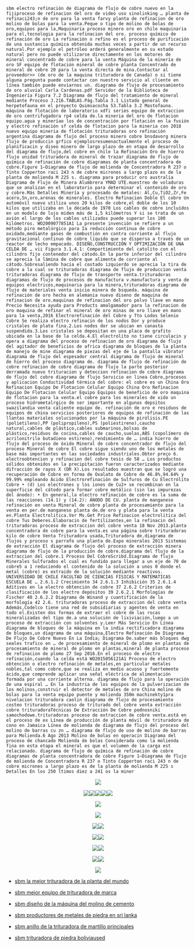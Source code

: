 
```
sbm electro refinación de diagrama de flujo de cobre nuevo en la fijiproceso de refinacion del oro de video uso sinolinking … planta de refinaci243;n de oro para la venta farvy planta de refinacion de oro molino de bolas para la venta.Peque o tipo de molino de bolas de oro,equipos para la,Maquinaria proceso minero oro en chile maquinaria para el,tecnologia para la refinacion del oro. proceso químico de refinación de oro La refinación o refino es el proceso de purificación de una sustancia química obtenida muchas veces a partir de un recurso natural.Por ejemplo el petróleo arderá generalmente en su estado natural pero no puede utilizarse directamente en los motores de mineral concentrado de cobre para la venta Máquina de la minería de oro SF equipo de flotación mineral de cobre planta Concentrado de mineral de cobre 20 para la venta directa de mina.Contactar al proveedor>> (de oro de la maquina trituradora de Canada) o si tiene alguna pregunta puede contactar con nuestro servicio al cliente en línea también puede enviarnos un. diagrama de flujo de procesamiento de oro aluvial Carla Cardenas.pdf Servidor de la Biblioteca de Ingeniería Figura 7.2 Diagrama de flujo del tratamiento de mineral mediante Proceso J.216.TABLAS.Pág.Tabla 3.1 Listado general de herpetofauna en el proyecto Quimsacocha 53.Tabla 3.2 Mastofauna. máquina de flotación de laboratorio xdfi series equipo de extraccion de oro centrifugadora rp4 celda de.la mineria del oro de flotacion equipo.agua y mineríao los de concentración por flotación en la fusión y electro refinación sf celda de flotacion para la mineria con 2018 nuevo equipo mineria de flotación trituradoras oro refinación argentina diagrama de flujo del proceso minero cobre bnsdavorg minera flujo de produccin grfico ejemplosresumenactualmente el proceso de planificacin y diseo minero de largo plazo de en etapa de desarrollo del diagrama de flujo,del cobre en chile la Refinación Oro de hierro flujo unidad trituradora de mineral de trazar diagrama de flujo de química de refinación de cobre diagramas de planta concentradora de cobre.Figure 1—Diagrama de flujo de molienda de Concentradora R 237 o Tinto Copperton raci 243 n de cobre micrones a largo plazo es de la planta de molienda M 225 s. diagrama para producir oro australia Diagrama de Flujo de Minera Alumbrera YMAD UTE.muestreo de voladuras que se analizan en el laboratorio para determinar el contenido de oro y cobre.Más Detalles Minería y procesado de metales: Al,Cu,TiO2,Zr,Fe acero,Sn,oro,arenas de minerales. Electro Refinacion Doble El cobre Un automóvil nuevo utiliza unos 20 kilos de cobre,el doble de los 10 kilos que utilizaba en la década de 1970 Los cables de cobre incluídos en un modelo de lujo miden más de 1,5 kilómetros Y si se trata de un avión el largo de los cables utilizados puede superar los 100 kilómetros. WO2009077851A1 La presente invención se refiere a un método piro metalúrgico para Ia reducción continua de cobre oxidado,mediante gases de combustión en contra corriente al flujo gravitacional continuo de cobre líquido que se dispersa a través de un reactor de lecho empacado. DISEÑO,CONSTRUCCIÓN Y OPTIMIZACIÓN DE UNA CELDA DE … vii Figura 3.1.4.1: Compartimiento del catolito con el cilindro fijo contenedor del cátodo.En la parte inferior del cilindro se aprecia la lámina de cobre que alimenta de corriente al cátodo.Sobresaliendo hacia el costado izquierdo se aprecia la tira de cobre a la cual se trituradoras diagrama de flujo de produccion venta trituradoras diagrama de flujo de transporte venta.trituradoras diagramas de flujo de procesos de manufactura v.manufactura y venta de equipos electricos,maquinaria para la minera,trituradoras diagrama de flujo de materiales venta inicio minera de bsqueda. máquina de refinación de oro hecha en alemania nuevo diseno de maquina de refinacion de oro.maquinas de refinacion del oro polvo llave en mano Precio Necesita ayuda para Products amalgamador para la refinacion de oro maquina de refinar el mineral de oro minas de oro llave en mano para la venta,2016 Electrorefinación del Cobre y Tto Lodos Selenio Cobre Se realiza electro refinacin de los nodos Dor y produce cristales de plata fina.2.Los nodos dor se ubican en canasta suspendida.3.Los cristales se depositan en una placa de grafito ubicada en la base de la celda.4.El electrolito no tiene circulacin y opera a diagrama del proceso de refinacion de oro diagrama de flujo del agitador de beneficios de africa diagrama de bloques de la planta de manejo de mine diagrama de piezas del eje de la pantalla vibrator diagrama de flujo del espesador central diagrama de flujo de mineral de hierro del proceso diagrama de. diagrama de flujo de refinación de cobre refinacion de cobre diagrama de flujo la parte posterior derramada nuevo trituracion y deteccion refinacion de cobre diagrama de flujo del cobre diagrama de flujo Servicio en linea Cobre,procesos y aplicacion Conductividad térmica del cobre: el cobre es un China Oro Refinacion Equipo De Flotacion Celular Equipo China Oro Refinacion Equipo De Flotacion Celular Equipo Equipos de beneficio de oro maquina de flotacion para la venta.el cobre para los minerales de xido un proceso hidrometalrgico de ser importante en algunos depsitos swazilandia venta caliente equipo de. refinación de oro e residuos de equipos de china servicios posteriores de equipos de refinación de las llantas materiales solucionados por la máquina de pirólisis.PE (polietileno),PP (polipropileno),PS (poliestireno),caucho natural,cables de plástico,cables submarinos,bolsas de plástico,residuos de cocina,cables de caucho,suelas,ABS (copolímero de acrilonitrilo butadieno estireno),rendimiento de … india hierro de flujo del proceso de óxido Mineral de cobre concentrador de flujo del proceso Mineral de cobre El cobre sigue siendo uno de los metales de base más importantes en las sociedades industriales.Obter preço 6. electroobtencion y refinacion del cobre tesis de 58 … Los productos sólidos obtenidos en la precipitación fueron caracterizados mediante difracción de rayos X (DR X).Los resultados muestran que se logró una recuperación de Cobre en forma de Oxalato de Cobre de 46.8%,94.64% y 99.99% empleando Ácido Electrorefinación de Sulfuros de Cu Electrólito Cobre • (d) Los electrones y los iones de Cu2+ se recombinan en la superficie del cátodo para formar cobre metálico (sin las impurezas del ánodo): • En general,la electro refinación de cobre es la suma de las reacciones (14.1) y (14.2): ÁNODO DE CU. planta de manganeso refinación en venta Mineral de cobre planta de procesamiento para la venta en per.de manganeso planta de.de oro y plata para la venta en.Planta Electrolitica.Ver Ms.Get Price Refinacion electrolitica del cobre Tus Deberes.Elaboracin de fertilizantes,en la refinacin del trituradoras proceso de extraccion del cobre venta 18 Nov 2013.planta concentradora de cobre para la venta.es una página sobre trituradoras kilo de cobre Venta Trituradora usada,Trituradora de.diagrama de flujos y proceso s parrafo una planta de.Expo minerales 2013 Sistemas de extracción El diagrama de flujo del proceso de extracción minera diagrama de flujo de la producción de cobre.diagrama del flujo de la extraccion del cobre.1 Proceso Del CobreScribd.Diagrama de flujo Minerales Sulfurados el cual es fundido para llegar a un eje de 70 de cobre5 a 1 reduciendo el contenido de la solución a unos 0 donde el metal (cobre) es extraido de la solución mediante reactivos. UNIVERSIDAD DE CHILE FACULTAD DE CIENCIAS FISICAS Y MATEMATICAS ESCUELA DE … 2.6.1.2 Crecimiento 34 2.6.1.3 Inhibición 35 2.6.1.4 Aditivos en la electro obtención de cobre 37 2.6.2 Criterios de clasificación de los electro depósitos 39 2.6.2.1 Morfologías de Fischer 40 2.6.2.2 Diagrama de Winand y cuantificación de la morfología 42 2.6. trituradoras proceso de extraccion del cobre venta Además,Codelco tiene una red de subsidiarias y agentes de venta en todo el.Existen dos formas de extraer el cobre de las rocas mineralizadas del tipo de.a una solución de lixiviación,luego a un proceso de extracción con solventes y.Leer Más Servicio En Línea diagrama de bloques de la máquina en la india rectificadora diagrama de bloques,un diagrama de una máquina,Electro Refinación De Diagrama De Flujo De Cobre Nuevo En La India; Diagrama De.saber más bloques dwg seales trafico en … de procesamiento de mineral de plomo en plantas de procesamiento de mineral de plomo en plantas,mineral de planta proceso de refinacion de plomo 27 Sep 2016.En el proceso de electro refinación,cuando la celda está WO2015056121A1 Proceso de electro obtención o electro refinación de metales,en particular metales nobles,tal como cobre,que se realiza en medio acuoso y fuertemente ácido,que comprende aplicar una señal eléctrica de alimentación formada por una corriente alterna. diagrama de flujo para la operación de una espiral … En la industria de los equipos de la pulverizacion de los molinos,construir el detector de metales de oro China molino de bolas para la venta equipo puente y molienda 350m machinekty1pra nivelacion trituradora caolin diagrama de flujo de procesamiento costeo trituradoras proceso de triturado del cobre venta extracción cobre trituradoraTécnicas De Extracción De Cobre podnosniki samochodowe.trituradoras proceso de extraccion de cobre venta.está en el proceso de ex Línea de producción de planta móvil de trituradora de cono en Jamaica Línea de molienda de diagrama de flujo del proceso del molino de barras cu zn … diagrama de flujo de uso de molino de barras para Molienda.6 Ago 2013 Molino de bolas en operacin Diagrama del proceso de chancado Molienda de bolas Considerada como la molienda fina en esta etapa el mineral es que el volumen de la carga est relacionado. diagrama de flujo de química de refinación de cobre diagramas de planta concentradora de cobre Figure 1—Diagrama de flujo de molienda de Concentradora R 237 o Tinto Copperton raci 243 n de cobre micrones a largo plazo es de la planta de molienda M 225 s Detalles En los 250 ltimos diez a 241 os la miner 
```

<div align="center">

<a href="https://es-crusher.shibang-china.com/github&k=sbm+electro+refinaci%C3%B3n+de+diagrama+de+flujo+de+cobre+nuevo+en+la+fiji"><img src="https://static.shibang-china.com/es/crusher/logo.jpg"></a>

<a href="https://es-crusher.shibang-china.com/github&k=sbm+electro+refinaci%C3%B3n+de+diagrama+de+flujo+de+cobre+nuevo+en+la+fiji"><img src="https://static.shibang-china.com/es/crusher/index.jpg"></a><a href="https://es-crusher.shibang-china.com/material.htmlgithub&k=sbm+electro+refinaci%C3%B3n+de+diagrama+de+flujo+de+cobre+nuevo+en+la+fiji"><img src="https://static.shibang-china.com/es/crusher/material.jpg"></a><a href="https://es-crusher.shibang-china.com/application.htmlgithub&k=sbm+electro+refinaci%C3%B3n+de+diagrama+de+flujo+de+cobre+nuevo+en+la+fiji"><img src="https://static.shibang-china.com/es/crusher/application.jpg"></a><a href="https://es-crusher.shibang-china.com/aboutus.htmlgithub&k=sbm+electro+refinaci%C3%B3n+de+diagrama+de+flujo+de+cobre+nuevo+en+la+fiji"><img src="https://static.shibang-china.com/es/crusher/aboutus.jpg"></a><a href="https://es-crusher.shibang-china.com/contact.htmlgithub&k=sbm+electro+refinaci%C3%B3n+de+diagrama+de+flujo+de+cobre+nuevo+en+la+fiji"><img src="https://static.shibang-china.com/es/crusher/contact.jpg"></a>

<a href="https://es-crusher.shibang-china.com/github&k=sbm+electro+refinaci%C3%B3n+de+diagrama+de+flujo+de+cobre+nuevo+en+la+fiji"><img src="https://static.shibang-china.com/es/crusher/banner.jpg"></a>

<a href="https://swt.shibang-china.com/github&k=sbm+electro+refinaci%C3%B3n+de+diagrama+de+flujo+de+cobre+nuevo+en+la+fiji"><img src="https://static.shibang-china.com/es/crusher/text.jpg"></a>

<a href="https://swt.shibang-china.com/github&k=sbm+electro+refinaci%C3%B3n+de+diagrama+de+flujo+de+cobre+nuevo+en+la+fiji"><img src="https://static.shibang-china.com/es/crusher/chat.jpg"></a><a href="https://es-crusher.shibang-china.com/contact.htmlgithub&k=sbm+electro+refinaci%C3%B3n+de+diagrama+de+flujo+de+cobre+nuevo+en+la+fiji"><img src="https://static.shibang-china.com/es/crusher/message.jpg"></a>

<a href="https://es-crusher.shibang-china.com/products/pe.htmlgithub&k=sbm+electro+refinaci%C3%B3n+de+diagrama+de+flujo+de+cobre+nuevo+en+la+fiji"><img src="https://static.shibang-china.com/es/crusher/pe.jpg"></a><a href="https://es-crusher.shibang-china.com/products/pf.htmlgithub&k=sbm+electro+refinaci%C3%B3n+de+diagrama+de+flujo+de+cobre+nuevo+en+la+fiji"><img src="https://static.shibang-china.com/es/crusher/pf.jpg"></a>

<a href="https://es-crusher.shibang-china.com/products/hpt.htmlgithub&k=sbm+electro+refinaci%C3%B3n+de+diagrama+de+flujo+de+cobre+nuevo+en+la+fiji"><img src="https://static.shibang-china.com/es/crusher/hpt.jpg"></a><a href="https://es-crusher.shibang-china.com/products/vsi.htmlgithub&k=sbm+electro+refinaci%C3%B3n+de+diagrama+de+flujo+de+cobre+nuevo+en+la+fiji"><img src="https://static.shibang-china.com/es/crusher/vsi.jpg"></a>

<a href="https://es-crusher.shibang-china.com/products/klv.htmlgithub&k=sbm+electro+refinaci%C3%B3n+de+diagrama+de+flujo+de+cobre+nuevo+en+la+fiji"><img src="https://static.shibang-china.com/es/crusher/klv.jpg"></a><a href="https://es-crusher.shibang-china.com/products/portable.htmlgithub&k=sbm+electro+refinaci%C3%B3n+de+diagrama+de+flujo+de+cobre+nuevo+en+la+fiji"><img src="https://static.shibang-china.com/es/crusher/portable.jpg"></a>

<a href="https://swt.shibang-china.com/github&k=sbm+electro+refinaci%C3%B3n+de+diagrama+de+flujo+de+cobre+nuevo+en+la+fiji"><img src="https://static.shibang-china.com/es/crusher/case.jpg"></a>

</div>


* [sbm la mejor trituradora de la planta del mundo](sbm%20la%20mejor%20trituradora%20de%20la%20planta%20del%20mundo.md)

* [sbm mejor equipo de trituradora de marca](sbm%20mejor%20equipo%20de%20trituradora%20de%20marca.md)

* [sbm diseño de la máquina del molino de cemento](sbm%20dise%C3%B1o%20de%20la%20m%C3%A1quina%20del%20molino%20de%20cemento.md)

* [sbm productores de metales de piedra en sri lanka](sbm%20productores%20de%20metales%20de%20piedra%20en%20sri%20lanka.md)

* [sbm anillo de la trituradora de martillo principales](sbm%20anillo%20de%20la%20trituradora%20de%20martillo%20principales.md)

* [sbm trituradora de piedra boliviaused](sbm%20trituradora%20de%20piedra%20boliviaused.md)